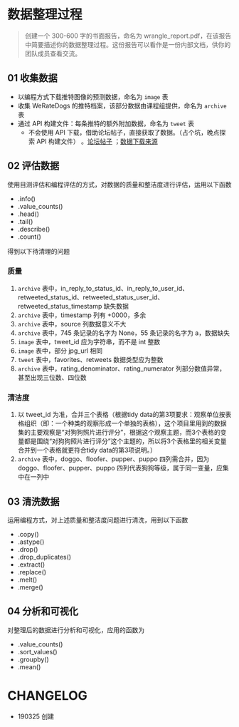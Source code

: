 # 数据整理过程

> 创建一个 300-600 字的书面报告，命名为 wrangle_report.pdf，在该报告中简要描述你的数据整理过程。这份报告可以看作是一份内部文档，供你的团队成员查看交流。

## 01 收集数据

- 以编程方式下载推特图像的预测数据，命名为 `image` 表
- 收集 WeRateDogs 的推特档案，该部分数据由课程组提供，命名为 `archive` 表
- 通过 API 构建文件：每条推特的额外附加数据，命名为 `tweet` 表
	- 不会使用 API 下载，借助论坛帖子，直接获取了数据。（占个坑，晚点探索 API 构建文件） 。[论坛帖子](https://discussions.youdaxue.com/t/tweepy-api/57499/2) ；[数据下载来源](https://github.com/udacity/new-dand-advanced-china/blob/master/%E6%95%B0%E6%8D%AE%E6%B8%85%E6%B4%97/WeRateDogs%E9%A1%B9%E7%9B%AE/tweet_json.txt)

## 02 评估数据

使用目测评估和编程评估的方式，对数据的质量和整洁度进行评估，运用以下函数

- .info()
- .value_counts()
- .head()
- .tail()
- .describe()
- .count()

得到以下待清理的问题

### 质量

1. `archive` 表中，in_reply_to_status_id、in_reply_to_user_id、retweeted_status_id、retweeted_status_user_id、retweeted_status_timestamp 缺失数据
2. `archive` 表中，timestamp 列有 +0000，多余
3. `archive` 表中，source 列数据意义不大
4. `archive` 表中，745 条记录的名字为 None，55 条记录的名字为 a，数据缺失
5. `image` 表中，tweet_id 应为字符串，而不是 int 整数
6. `image` 表中，部分 jpg_url 相同
7. `tweet` 表中，favorites、retweets 数据类型应为整数
8. `archive` 表中，rating_denominator、rating_numerator 列部分数值异常，甚至出现三位数、四位数

### 清洁度

1. 以 tweet_id 为准，合并三个表格（根据tidy data的第3项要求：观察单位按表格组织（即：一个种类的观察形成一个单独的表格），这个项目里用到的数据集的主要观察是“对狗狗照片进行评分”，根据这个观察主题，而3个表格的变量都是围绕“对狗狗照片进行评分”这个主题的，所以将3个表格里的相关变量合并到一个表格就更符合tidy data的第3项说明。）
2. `archive` 表中，doggo、floofer、pupper、puppo 四列需合并，因为 doggo、floofer、pupper、puppo 四列代表狗狗等级，属于同一变量，应集中在一列中

## 03 清洗数据

运用编程方式，对上述质量和整洁度问题进行清洗，用到以下函数

- .copy()
- .astype()
- .drop()
- .drop_duplicates()
- .extract()
- .replace()
- .melt()
- .merge()

## 04 分析和可视化

对整理后的数据进行分析和可视化，应用的函数为

- .value_counts()
- .sort_values()
- .groupby()
- .mean()

# CHANGELOG

- 190325 创建

